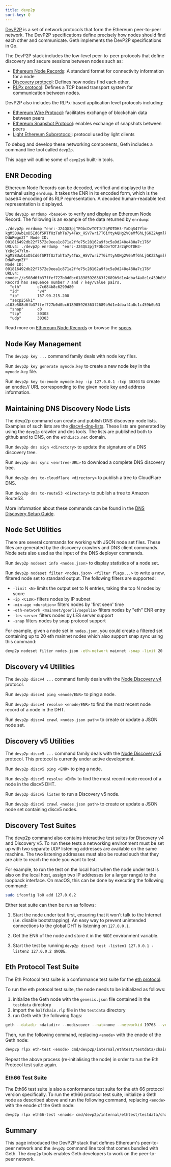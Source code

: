```yaml
---
title: devp2p
sort-key: Q
---
```


[DevP2P](https://github.com/ethereum/devp2p) is a set of network protocols 
that form the Ethereum peer-to-peer network. The DevP2P specifications 
define precisely how nodes should find each other and communicate. 
Geth implements the DevP2P specifications in Go.

The DevP2P stack includes the low-level peer-to-peer protocols that 
define discovery and secure sessions between nodes such as:

- [Ethereum Node Records](https://github.com/ethereum/devp2p/blob/master/enr.md): A standard format for connectivity information for a node
- [Discovery protocol](https://github.com/ethereum/devp2p/blob/master/discv4.md): Defines how nodes find each other.
- [RLPx protocol](https://github.com/ethereum/devp2p/blob/master/rlpx.md): Defines a TCP based transport system for communication between nodes.

DevP2P also includes the RLPx-based application level protocols including:

- [Ethereum Wire Protocol](https://github.com/ethereum/devp2p/blob/master/caps/eth.md): facilitates exchange of blockchain data between peers
- [Ethereum Snapshot Protocol](https://github.com/ethereum/devp2p/blob/master/caps/snap.md): enables exchange of snapshots between peers
- [Light Ethereum Subprotocol](https://github.com/ethereum/devp2p/blob/master/caps/les.md): protocol used by light clients

To debug and develop these networking components, Geth includes a command 
line tool called `devp2p`.

This page will outline some of `devp2p`s built-in tools.

## ENR Decoding

Ethereum Node Records can be decoded, verified and displayed to the terminal 
using `enrdump`. It takes the ENR in its encoded form, which is the base64 
encoding of its RLP representation. A decoded human-readable text representation 
is displayed.

Use `devp2p enrdump <base64>` to verify and display an Ethereum Node Record.
The following is an example of the data returned by `enrdump`:

```terminal
./devp2p enrdump "enr:-J24QG3pjTFObcDvTOTJr2qPOTDH3-YxDqS47Ylm-kgM5BUwb1oD5Id6fSRTfUzTahTa7y4TWx_HSV7wri7T6iYtyAQHg2V0aMfGhLjGKZ2AgmlkgnY0gmlwhJ1a19CJc2VjcDI1NmsxoQPlCNb7N__vcnsNC8YYkFkmNj8mibnR5NuvSowcRZsLU4RzbmFwwIN0Y3CCdl-DdWRwgnZf" Node ID: 001816492db22f7572e9eea1c871a2ffe75c28162a9fbc5a9d240e480a7c176f URLv4: ./devp2p enrdump  "enr:-J24QG3pjTFObcDvTOTJr2qPOTDH3-YxDqS47Ylm-kgM5BUwb1oD5Id6fSRTfUzTahTa7y4TWx_HSV7wri7T6iYtyAQHg2V0aMfGhLjGKZ2AgmlkgnY0gmlwhJ1a19CJc2VjcDI1NmsxoQPlCNb7N__vcnsNC8YYkFkmNj8mibnR5NuvSowcRZsLU4RzbmFwwIN0Y3CCdl-DdWRwgnZf"
Node ID: 001816492db22f7572e9eea1c871a2ffe75c28162a9fbc5a9d240e480a7c176f
URLv4:   enode://e508d6fb37ffef727b0d0bc618905926363f2689b9d1e4dbaf4a8c1c459b0b534dcdf84342b78250a6dc013c9ee9f89d095d7a6d1ef0c5f4c57a083b22c557ef@157.90.215.208:30303
Record has sequence number 7 and 7 key/value pairs.
  "eth"       c7c684b8c6299d80
  "id"        "v4"
  "ip"        157.90.215.208
  "secp256k1" a103e508d6fb37ffef727b0d0bc618905926363f2689b9d1e4dbaf4a8c1c459b0b53
  "snap"      c0
  "tcp"       30303
  "udp"       30303
```

Read more on [Ethereum Node Records](https://ethereum.org/en/developers/docs/networking-layer/network-addresses/#enr) 
or browse the [specs](https://github.com/ethereum/devp2p/blob/591edbd36eb57280384d07373a818c00bddf3b31/enr.md).

## Node Key Management

The `devp2p key ...` command family deals with node key files.

Run `devp2p key generate mynode.key` to create a new node key in the `mynode.key` file.

Run `devp2p key to-enode mynode.key -ip 127.0.0.1 -tcp 30303` to create an 
enode:// URL corresponding to the given node key and address information.

## Maintaining DNS Discovery Node Lists

The devp2p command can create and publish DNS discovery node lists. Examples of such lists are the [discv4-dns-lists](https://github.com/ethereum/discv4-dns-lists). These lists are generated by using the `devp2p` crawler and dns tools. The lists are published both to github and to DNS, on the `ethdisco.net` domain.

Run `devp2p dns sign <directory>` to update the signature of a DNS discovery tree.

Run `devp2p dns sync <enrtree-URL>` to download a complete DNS discovery tree.

Run `devp2p dns to-cloudflare <directory>` to publish a tree to CloudFlare DNS.

Run `devp2p dns to-route53 <directory>` to publish a tree to Amazon Route53.

More information about these commands can be found in the 
[DNS Discovery Setup Guide](https://geth.ethereum.org/docs/developers/dns-discovery-setup).

## Node Set Utilities

There are several commands for working with JSON node set files. These files are generated 
by the discovery crawlers and DNS client commands. Node sets also used as the input of 
the DNS deployer commands.

Run `devp2p nodeset info <nodes.json>` to display statistics of a node set.

Run `devp2p nodeset filter <nodes.json> <filter flags...>` to write a new, filtered 
node set to standard output. The following filters are supported:

- `-limit <N>` limits the output set to N entries, taking the top N nodes by score
- `-ip <CIDR>` filters nodes by IP subnet
- `-min-age <duration>` filters nodes by 'first seen' time
- `-eth-network <mainnet/goerli/sepolia>` filters nodes by "eth" ENR entry
- `-les-server` filters nodes by LES server support
- `-snap` filters nodes by snap protocol support

For example, given a node set in `nodes.json`, you could create a filtered set containing 
up to 20 eth mainnet nodes which also support snap sync using this command:

```sh
devp2p nodeset filter nodes.json -eth-network mainnet -snap -limit 20
```

## Discovery v4 Utilities

The `devp2p discv4 ...` command family deals with the 
[Node Discovery v4](https://github.com/ethereum/devp2p/tree/master/discv4.md) protocol.
 
Run `devp2p discv4 ping <enode/ENR>` to ping a node.
 
Run `devp2p discv4 resolve <enode/ENR>` to find the most recent node record of a node in the DHT.
 
Run `devp2p discv4 crawl <nodes.json path>` to create or update a JSON node set.
 
## Discovery v5 Utilities

The `devp2p discv5 ...` command family deals with the 
[Node Discovery v5](https://github.com/ethereum/devp2p/tree/master/discv5/discv5.md) 
protocol. This protocol is currently under active development.
 
Run `devp2p discv5 ping <ENR>` to ping a node.
 
Run `devp2p discv5 resolve <ENR>` to find the most recent node record of a node 
in the discv5 DHT.
 
Run `devp2p discv5 listen` to run a Discovery v5 node.
 
Run `devp2p discv5 crawl <nodes.json path>` to create or update a JSON node set containing discv5 nodes.
 
## Discovery Test Suites

The devp2p command also contains interactive test suites for Discovery v4 
and Discovery v5. To run these tests a networking environment must be set up 
with two separate UDP listening addresses are available on the same machine. 
The two listening addresses must also be routed such that they are able to reach 
the node you want to test.

For example, to run the test on the local host when the node under test is also on 
the local host, assign two IP addresses (or a larger range) to the loopback interface. 
On macOS, this can be done by executing the following command:

```sh
sudo ifconfig lo0 add 127.0.0.2
```

Either test suite can then be run as follows:

1. Start the node under test first, ensuring that it won't talk to the Internet 
(i.e. disable bootstrapping). An easy way to prevent unintended connections 
to the global DHT is listening on `127.0.0.1`.

2. Get the ENR of the node and store it in the `NODE` environment variable.

3. Start the test by running `devp2p discv5 test -listen1 127.0.0.1 -listen2 127.0.0.2 $NODE`.

## Eth Protocol Test Suite

The Eth Protocol test suite is a conformance test suite for the 
[eth protocol](https://github.com/ethereum/devp2p/blob/master/caps/eth.md).

To run the eth protocol test suite, the node needs to be initialized as follows:

1. initialize the Geth node with the `genesis.json` file contained in the `testdata` directory
2. import the `halfchain.rlp` file in the `testdata` directory
3. run Geth with the following flags:

```sh
geth --datadir <datadir> --nodiscover --nat=none --networkid 19763 --verbosity 5
```

Then, run the following command, replacing `<enode>` with the enode of 
the Geth node:

```sh
devp2p rlpx eth-test <enode> cmd/devp2p/internal/ethtest/testdata/chain.rlp cmd/devp2p/internal/ethtest/testdata/genesis.json
```

Repeat the above process (re-initialising the node) in order to run the Eth 
Protocol test suite again.

### Eth66 Test Suite

The Eth66 test suite is also a conformance test suite for the eth 66 protocol 
version specifically. To run the eth66 protocol test suite, initialize a Geth 
node as described above and run the following command, replacing `<enode>` with 
the enode of the Geth node:

```sh
devp2p rlpx eth66-test <enode> cmd/devp2p/internal/ethtest/testdata/chain.rlp cmd/devp2p/internal/ethtest/testdata/genesis.json
```

## Summary

This page introduced the DevP2P stack that defines Ethereum's peer-to-peer network 
and the `devp2p` command line tool that comes bundled with Geth. The `devp2p` 
tools enables Geth developers to work on the peer-to-peer network.
